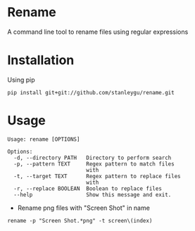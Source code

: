 # Rename

A command line tool to rename files using regular expressions

# Installation

Using pip

```
pip install git+git://github.com/stanleygu/rename.git
```

# Usage

```
Usage: rename [OPTIONS]

Options:
  -d, --directory PATH   Directory to perform search
  -p, --pattern TEXT     Regex pattern to match files
                         with
  -t, --target TEXT      Regex pattern to replace files
                         with
  -r, --replace BOOLEAN  Boolean to replace files
  --help                 Show this message and exit.
```

* Rename png files with "Screen Shot" in name

`rename -p "Screen Shot.*png" -t screen\(index)`
